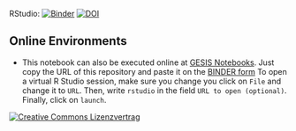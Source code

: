 RStudio: [![Binder](https://mybinder.org/badge_logo.svg)](https://mybinder.org/v2/gh/quarcs-lab/Tutorial-synthetic-control-methods-Felipe-thesis-chapter5/HEAD?urlpath=rstudio) [![DOI](https://zenodo.org/badge/239955444.svg)](https://zenodo.org/badge/latestdoi/239955444)



## Online Environments

- This notebook can also be executed online at [GESIS Notebooks](https://notebooks.gesis.org). Just copy the URL of this repository and paste it on the [BINDER form](https://notebooks.gesis.org/binder/) To open a virtual R Studio session, make sure you change you click on `File` and change it to `URL`. Then, write `rstudio` in the field `URL to open (optional)`. Finally, click on `launch`.  


[![Creative Commons Lizenzvertrag](https://i.creativecommons.org/l/by-sa/4.0/88x31.png)](http://creativecommons.org/licenses/by-sa/4.0/)

